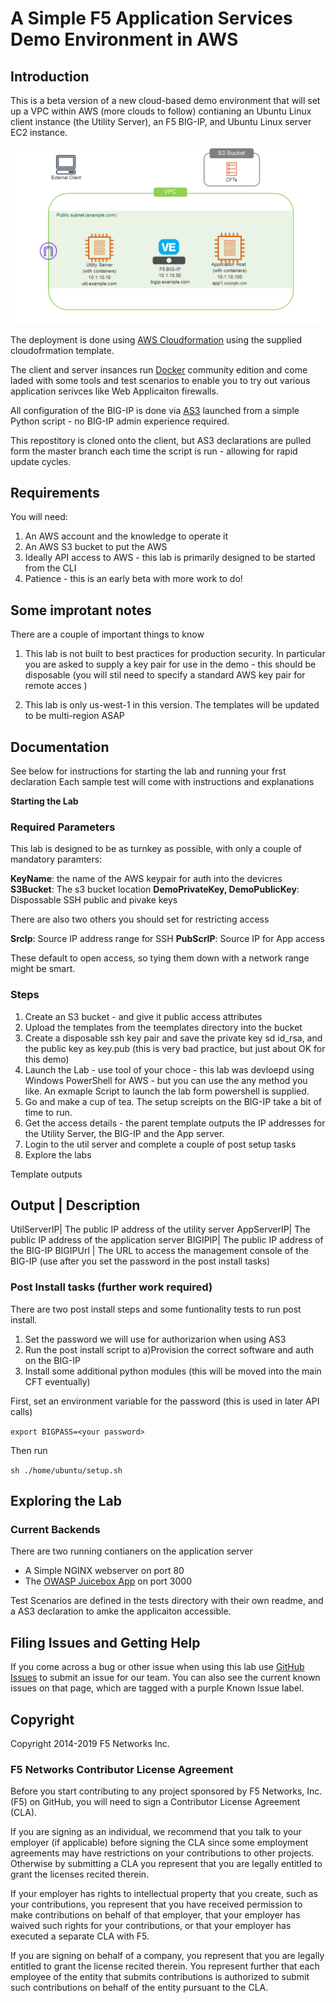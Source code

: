 # A Simple F5 Application Services Demo Environment in AWS


## Introduction

This is a beta version of a new cloud-based demo environment that will set up a VPC within AWS (more clouds to follow) contianing an Ubuntu Linux client instance (the Utility Server), an F5 BIG-IP, and Ubuntu Linux server EC2 instance. 

![alt text](https://github.com/RuncibleSpoon/F5AppSvcDemo/raw/master/images/lab.png "lab layout" )

The deployment is done using [AWS Cloudformation](https://aws.amazon.com/cloudformation/) using the supplied cloudofrmation template. 

The client and server insances run [Docker](https://www.docker.com/) community edition and come laded with some tools and test scenarios to enable you to try out various application serivces like Web Applicaiton firewalls.  

All configuration of the BIG-IP is done via [AS3](http://clouddocs.f5.com/products/extensions/f5-appsvcs-extension/latest/) launched from a simple Python script - no BIG-IP admin experience  required.

This repostitory is cloned onto the client, but AS3 declarations are pulled form the master branch each time the script is run - allowing for rapid update cycles. 



## Requirements 

You will need: 

1) An AWS account and the knowledge to operate it 
2) An AWS S3 bucket to put the AWS 
3) Ideally API access to AWS - this lab is primarily designed to be started from the CLI
4) Patience - this is an early beta with more work to do!

## Some improtant notes 

There are a couple of important things to know

1) This lab is not built to best practices for production security. In particular you are asked to supply a key pair for use in the demo - this should be disposable (you will stil need to specify a standard AWS key pair for remote acces )

2) This lab is only us-west-1 in this version. The templates will be updated to be multi-region ASAP


## Documentation

See below for instructions for starting the lab and running your frst declaration
Each sample test will come with instructions and explanations

**Starting the Lab**


### Required Parameters 

This lab is designed to be as turnkey as possible, with only a couple of mandatory paramters:

**KeyName**: the name of the AWS keypair for auth into the devicres
**S3Bucket**: The s3 bucket location
**DemoPrivateKey, DemoPublicKey**: Dispossable SSH public and pivake keys

There are also two others you should set for restricting access

**SrcIp**:  Source IP address range for SSH
**PubScrIP**:  Source IP for App access

These default to open access, so tying them down with a network range might be smart. 

### Steps

1) Create an S3 bucket - and give it public access attributes 
2) Upload the templates from the teemplates directory into the bucket
3) Create a disposable ssh key pair and  save the private key sd id_rsa, and the public key as key.pub (this is very bad practice, but just about OK for this demo)
4) Launch the Lab - use tool of your choce - this lab was devloepd using Windows PowerShell for AWS - but you can use the any method you like. An exmaple Script to launch the lab form powershell is supplied.
5) Go and make a cup of tea. The setup screipts on the BIG-IP take a bit of time to run.
6) Get the access details - the parent template outputs the IP addresses for the Utility Server, the BIG-IP and the App server.
7) Login to the util server and complete a couple of post setup tasks 
8) Explore the labs

Template outputs 

Output | Description
---------------------
UtilServerIP| The public IP address of the utility server
AppServerIP| The public IP address of the application server
BIGIPIP| The public IP address of the BIG-IP 
BIGIPUrl | The URL to access the management console of the BIG-IP (use after you set the password in the post install tasks)

### Post  Install tasks (further work required)


There are two post install steps and some funtionality tests to run post install.

1) Set the password we will use for authorizarion when using AS3
2) Run the post install script to a)Provision the correct software and auth on the BIG-IP
3) Install some additional python modules (this will be moved into the main CFT eventually)

First, set an environment variable for the password (this is used in later API calls)

`export BIGPASS=<your password>`

Then run

`sh ./home/ubuntu/setup.sh`

## Exploring the Lab

### Current Backends 

There are two running contianers on the application server

* A Simple NGINX webserver on port 80
* The [OWASP Juicebox App](https://www.owasp.org/index.php/OWASP_Juice_Shop_Project) on port 3000

Test Scenarios are defined in the tests directory with their own readme, and a AS3 declaration to amke the applicaiton accessible. 





## Filing Issues and Getting Help
If you come across a bug or other issue when using this lab use [GitHub Issues](https://github.com/RuncibleSpoon/F5AppSvcDemo/issues) to submit an issue for our team.  You can also see the current known issues on that page, which are tagged with a purple Known Issue label.  




## Copyright

Copyright 2014-2019 F5 Networks Inc.


### F5 Networks Contributor License Agreement

Before you start contributing to any project sponsored by F5 Networks, Inc. (F5) on GitHub, you will need to sign a Contributor License Agreement (CLA).  

If you are signing as an individual, we recommend that you talk to your employer (if applicable) before signing the CLA since some employment agreements may have restrictions on your contributions to other projects. Otherwise by submitting a CLA you represent that you are legally entitled to grant the licenses recited therein.  

If your employer has rights to intellectual property that you create, such as your contributions, you represent that you have received permission to make contributions on behalf of that employer, that your employer has waived such rights for your contributions, or that your employer has executed a separate CLA with F5.   

If you are signing on behalf of a company, you represent that you are legally entitled to grant the license recited therein. You represent further that each employee of the entity that submits contributions is authorized to submit such contributions on behalf of the entity pursuant to the CLA. 


